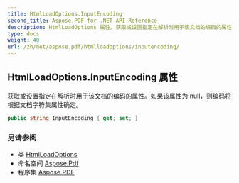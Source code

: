```yaml
---
title: HtmlLoadOptions.InputEncoding
second_title: Aspose.PDF for .NET API Reference
description: HtmlLoadOptions 属性。获取或设置指定在解析时用于该文档的编码的属性。如果该属性为 null，则编码将根据文档字符集属性确定。
type: docs
weight: 40
url: /zh/net/aspose.pdf/htmlloadoptions/inputencoding/
---
```

## HtmlLoadOptions.InputEncoding 属性

获取或设置指定在解析时用于该文档的编码的属性。如果该属性为 null，则编码将根据文档字符集属性确定。

```csharp
public string InputEncoding { get; set; }
```

### 另请参阅

* 类 [HtmlLoadOptions](../)
* 命名空间 [Aspose.Pdf](../../../aspose.pdf/)
* 程序集 [Aspose.PDF](../../../)